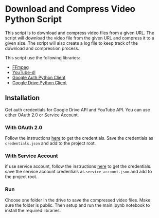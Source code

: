 # Download and Compress Video Python Script
This script is to download and compress video files from a given URL. 
The script will download the video file from the given URL and compress it to a given size. 
The script will also create a log file to keep track of the download and compression process.

This script use the following libraries:
- [FFmpeg](https://ffmpeg.org/)
- [YouTube-dl](https://ytdl-org.github.io/youtube-dl/)
- [Google Auth Python Client]()
- [Google Drive Python Client]()

## Installation
Get auth credentials for Google Drive API and YouTube API. You can use either OAuth 2.0 or Service Account.

### With OAuth 2.0
Follow the instructions [here](https://developers.google.com/drive/api/v3/quickstart/python) to get the credentials.
Save the credentials as `credentials.json` and add to the project root.

### With Service Account
if use service account, follow the instructions [here](https://developers.google.com/identity/protocols/oauth2/service-account#python) to get the credentials.
save the service account credentials as `service_account.json` and add to the project root.

### Run
Choose one folder in the drive to save the compressed video files. Make sure the folder is public.
Then setup and run the main.ipynb notebook to install the required libraries.